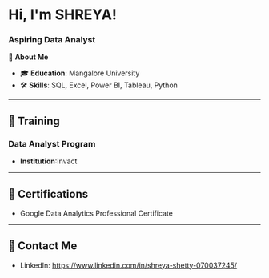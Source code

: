 # Hi, I'm SHREYA!  
### Aspiring Data Analyst  

🌟 **About Me**  
- 🎓 **Education**: Mangalore University 
- 🛠️ **Skills**: SQL, Excel, Power BI, Tableau, Python  
---

## 📘 **Training**
### Data Analyst Program
- **Institution**:Invact  
 ---

## 📜 **Certifications**
- Google Data Analytics Professional Certificate
---

## 📧 **Contact Me**
- LinkedIn: https://www.linkedin.com/in/shreya-shetty-070037245/   


